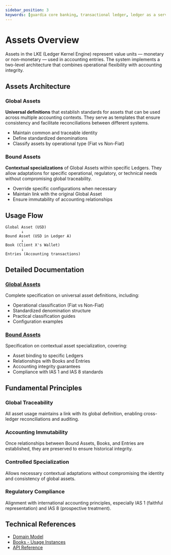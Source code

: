 ```yaml
---
sidebar_position: 3
keywords: [guardia core banking, transactional ledger, ledger as a service, ledger kernel engine, assets, global assets, bound assets, ias-1, ias-8]
---
```


# Assets Overview

Assets in the LKE (Ledger Kernel Engine) represent value units — monetary or non-monetary — used in accounting entries. The system implements a two-level architecture that combines operational flexibility with accounting integrity.

## Assets Architecture

### Global Assets
**Universal definitions** that establish standards for assets that can be used across multiple accounting contexts. They serve as templates that ensure consistency and facilitate reconciliations between different systems.

- Maintain common and traceable identity
- Define standardized denominations
- Classify assets by operational type (Fiat vs Non-Fiat)

### Bound Assets
**Contextual specializations** of Global Assets within specific Ledgers. They allow adaptations for specific operational, regulatory, or technical needs without compromising global traceability.

- Override specific configurations when necessary
- Maintain link with the original Global Asset
- Ensure immutability of accounting relationships

## Usage Flow

```
Global Asset (USD)
       ↓
Bound Asset (USD in Ledger A)
       ↓
Book (Client X's Wallet)
       ↓
Entries (Accounting transactions)
```

## Detailed Documentation

### [Global Assets](./global-assets.md)
Complete specification on universal asset definitions, including:
- Operational classification (Fiat vs Non-Fiat)
- Standardized denomination structure
- Practical classification guides
- Configuration examples

### [Bound Assets](./bound-assets.md)
Specification on contextual asset specialization, covering:
- Asset binding to specific Ledgers
- Relationships with Books and Entries
- Accounting integrity guarantees
- Compliance with IAS 1 and IAS 8 standards

## Fundamental Principles

### Global Traceability
All asset usage maintains a link with its global definition, enabling cross-ledger reconciliations and auditing.

### Accounting Immutability
Once relationships between Bound Assets, Books, and Entries are established, they are preserved to ensure historical integrity.

### Controlled Specialization
Allows necessary contextual adaptations without compromising the identity and consistency of global assets.

### Regulatory Compliance
Alignment with international accounting principles, especially IAS 1 (faithful representation) and IAS 8 (prospective treatment).

## Technical References

- [Domain Model](../models/index.md)
- [Books - Usage Instances](../books/index.md)
- [API Reference](../../api/lke/introducao/)